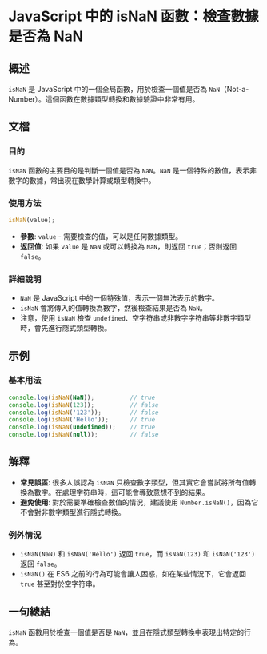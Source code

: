 <!--
Meta Description: # JavaScript 中的 isNaN 函數：檢查數據是否為 NaN ## 概述 `isNaN` 是 JavaScript 中的一個全局函數，用於檢查一個值是否為 `NaN`（Not-a-Number）。這個函數在數據類型轉換和數據驗證中非常有用。 ## 文檔 ### 目的 `isNaN` 函數...
Meta Keywords: isnan, nan, true, console, log
-->

# JavaScript 中的 isNaN 函數：檢查數據是否為 NaN

## 概述
`isNaN` 是 JavaScript 中的一個全局函數，用於檢查一個值是否為 `NaN`（Not-a-Number）。這個函數在數據類型轉換和數據驗證中非常有用。

## 文檔
### 目的
`isNaN` 函數的主要目的是判斷一個值是否為 `NaN`。`NaN` 是一個特殊的數值，表示非數字的數據，常出現在數學計算或類型轉換中。

### 使用方法
```javascript
isNaN(value);
```
- **參數**: `value` - 需要檢查的值，可以是任何數據類型。
- **返回值**: 如果 `value` 是 `NaN` 或可以轉換為 `NaN`，則返回 `true`；否則返回 `false`。

### 詳細說明
- `NaN` 是 JavaScript 中的一個特殊值，表示一個無法表示的數字。
- `isNaN` 會將傳入的值轉換為數字，然後檢查結果是否為 `NaN`。
- 注意，使用 `isNaN` 檢查 `undefined`、空字符串或非數字字符串等非數字類型時，會先進行隱式類型轉換。

## 示例
### 基本用法
```javascript
console.log(isNaN(NaN));          // true
console.log(isNaN(123));          // false
console.log(isNaN('123'));        // false
console.log(isNaN('Hello'));      // true
console.log(isNaN(undefined));    // true
console.log(isNaN(null));         // false
```

## 解釋
- **常見誤區**: 很多人誤認為 `isNaN` 只檢查數字類型，但其實它會嘗試將所有值轉換為數字。在處理字符串時，這可能會導致意想不到的結果。
- **避免使用**: 對於需要準確檢查數值的情況，建議使用 `Number.isNaN()`，因為它不會對非數字類型進行隱式轉換。
  
### 例外情況
- `isNaN(NaN)` 和 `isNaN('Hello')` 返回 `true`，而 `isNaN(123)` 和 `isNaN('123')` 返回 `false`。
- `isNaN()` 在 ES6 之前的行為可能會讓人困惑，如在某些情況下，它會返回 `true` 甚至對於空字符串。

## 一句總結
`isNaN` 函數用於檢查一個值是否是 `NaN`，並且在隱式類型轉換中表現出特定的行為。